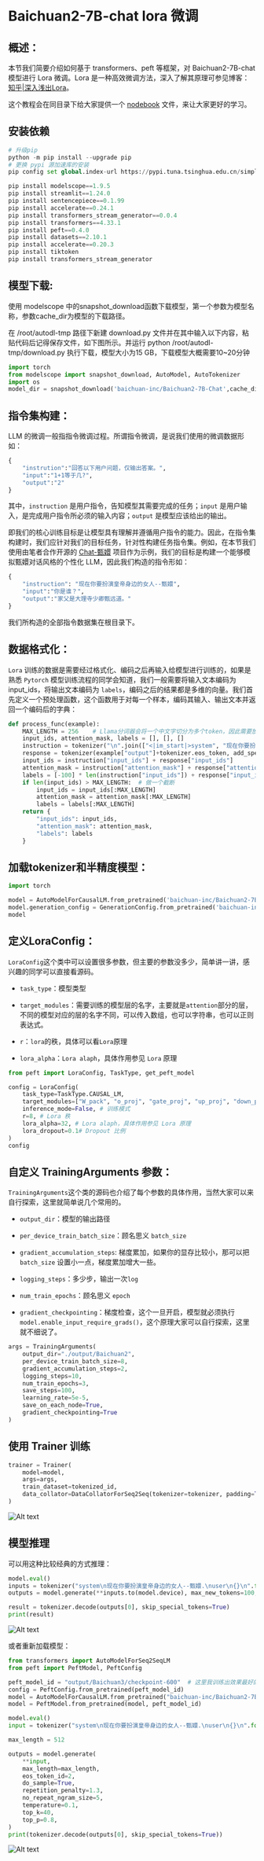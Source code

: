 # Baichuan2-7B-chat lora 微调

## 概述：

本节我们简要介绍如何基于 transformers、peft 等框架，对 Baichuan2-7B-chat模型进行 Lora 微调。Lora 是一种高效微调方法，深入了解其原理可参见博客：[知乎|深入浅出Lora](https://zhuanlan.zhihu.com/p/650197598)。

这个教程会在同目录下给大家提供一个 [nodebook](https://github.com/datawhalechina/self-llm/blob/master/DeepSeek/04-DeepSeek-7B-chat%20Lora%20%E5%BE%AE%E8%B0%83.ipynb) 文件，来让大家更好的学习。

## 安装依赖

```Python
# 升级pip
python -m pip install --upgrade pip
# 更换 pypi 源加速库的安装
pip config set global.index-url https://pypi.tuna.tsinghua.edu.cn/simple

pip install modelscope==1.9.5
pip install streamlit==1.24.0
pip install sentencepiece==0.1.99
pip install accelerate==0.24.1
pip install transformers_stream_generator==0.0.4
pip install transformers==4.33.1
pip install peft==0.4.0
pip install datasets==2.10.1
pip install accelerate==0.20.3
pip install tiktoken
pip install transformers_stream_generator
```

## 模型下载:

使用 modelscope 中的snapshot_download函数下载模型，第一个参数为模型名称，参数cache_dir为模型的下载路径。

在 /root/autodl-tmp 路径下新建 download.py 文件并在其中输入以下内容，粘贴代码后记得保存文件，如下图所示。并运行 python /root/autodl-tmp/download.py 执行下载，模型大小为15 GB，下载模型大概需要10~20分钟

```Python
import torch
from modelscope import snapshot_download, AutoModel, AutoTokenizer
import os
model_dir = snapshot_download('baichuan-inc/Baichuan2-7B-Chat',cache_dir='/root/autodl-tmp', revision='v1.0.4')
```

## 指令集构建：

LLM 的微调一般指指令微调过程。所谓指令微调，是说我们使用的微调数据形如：

```Python
{
    "instrution":"回答以下用户问题，仅输出答案。",
    "input":"1+1等于几?",
    "output":"2"
}
```

其中，`instruction` 是用户指令，告知模型其需要完成的任务；`input` 是用户输入，是完成用户指令所必须的输入内容；`output` 是模型应该给出的输出。

即我们的核心训练目标是让模型具有理解并遵循用户指令的能力。因此，在指令集构建时，我们应针对我们的目标任务，针对性构建任务指令集。例如，在本节我们使用由笔者合作开源的 [Chat-甄嬛](https://github.com/KMnO4-zx/huanhuan-chat) 项目作为示例，我们的目标是构建一个能够模拟甄嬛对话风格的个性化 LLM，因此我们构造的指令形如：

```Python
{
    "instruction": "现在你要扮演皇帝身边的女人--甄嬛",
    "input":"你是谁？",
    "output":"家父是大理寺少卿甄远道。"
}
```

我们所构造的全部指令数据集在根目录下。

## 数据格式化：

`Lora` 训练的数据是需要经过格式化、编码之后再输入给模型进行训练的，如果是熟悉 `Pytorch` 模型训练流程的同学会知道，我们一般需要将输入文本编码为 input_ids，将输出文本编码为 `labels`，编码之后的结果都是多维的向量。我们首先定义一个预处理函数，这个函数用于对每一个样本，编码其输入、输出文本并返回一个编码后的字典：

```Python
def process_func(example):
    MAX_LENGTH = 256    # Llama分词器会将一个中文字切分为多个token，因此需要放开一些最大长度，保证数据的完整性
    input_ids, attention_mask, labels = [], [], []
    instruction = tokenizer("\n".join(["<|im_start|>system", "现在你要扮演皇帝身边的女人--甄嬛.<|im_end|>" + "\n<|im_start|>user\n" + example["instruction"] + example["input"] + "<|im_end|>\n"]).strip()+"\n\nAssistant: ",add_special_tokens=False)  # add_special_tokens 不在开头加 special_tokens
    response = tokenizer(example["output"]+tokenizer.eos_token, add_special_tokens=False)
    input_ids = instruction["input_ids"] + response["input_ids"]
    attention_mask = instruction["attention_mask"] + response["attention_mask"] # 因为eos token咱们也是要关注的所以 补充为1
    labels = [-100] * len(instruction["input_ids"]) + response["input_ids"]   # Qwen的特殊构造就是这样的
    if len(input_ids) > MAX_LENGTH:  # 做一个截断
        input_ids = input_ids[:MAX_LENGTH]
        attention_mask = attention_mask[:MAX_LENGTH]
        labels = labels[:MAX_LENGTH]
    return {
        "input_ids": input_ids,
        "attention_mask": attention_mask,
        "labels": labels
    }
```

## 加载tokenizer和半精度模型：

```Python
import torch

model = AutoModelForCausalLM.from_pretrained('baichuan-inc/Baichuan2-7B-Chat', trust_remote_code=True, torch_dtype=torch.half, device_map="auto")
model.generation_config = GenerationConfig.from_pretrained('baichuan-inc/Baichuan2-7B-Chat/')
model
```

## 定义LoraConfig：

`LoraConfig`这个类中可以设置很多参数，但主要的参数没多少，简单讲一讲，感兴趣的同学可以直接看源码。

- `task_type`：模型类型

- `target_modules`：需要训练的模型层的名字，主要就是`attention`部分的层，不同的模型对应的层的名字不同，可以传入数组，也可以字符串，也可以正则表达式。

- `r`：`lora`的秩，具体可以看`Lora`原理

- `lora_alpha`：`Lora alaph`，具体作用参见 `Lora` 原理

```Python
from peft import LoraConfig, TaskType, get_peft_model

config = LoraConfig(
    task_type=TaskType.CAUSAL_LM, 
    target_modules=["W_pack", "o_proj", "gate_proj", "up_proj", "down_proj"],
    inference_mode=False, # 训练模式
    r=8, # Lora 秩
    lora_alpha=32, # Lora alaph，具体作用参见 Lora 原理
    lora_dropout=0.1# Dropout 比例
)
config
```

## 自定义 TrainingArguments 参数：

`TrainingArguments`这个类的源码也介绍了每个参数的具体作用，当然大家可以来自行探索，这里就简单说几个常用的。

- `output_dir`：模型的输出路径

- `per_device_train_batch_size`：顾名思义 `batch_size`

- `gradient_accumulation_steps`: 梯度累加，如果你的显存比较小，那可以把 `batch_size` 设置小一点，梯度累加增大一些。

- `logging_steps`：多少步，输出一次`log`

- `num_train_epochs`：顾名思义 `epoch`

- `gradient_checkpointing`：梯度检查，这个一旦开启，模型就必须执行`model.enable_input_require_grads()`，这个原理大家可以自行探索，这里就不细说了。

```Python
args = TrainingArguments(
    output_dir="./output/Baichuan2",
    per_device_train_batch_size=8,
    gradient_accumulation_steps=2,
    logging_steps=10,
    num_train_epochs=3,
    save_steps=100,
    learning_rate=5e-5,
    save_on_each_node=True,
    gradient_checkpointing=True
)
```

## 使用 Trainer 训练

```Python
trainer = Trainer(
    model=model,
    args=args,
    train_dataset=tokenized_id,
    data_collator=DataCollatorForSeq2Seq(tokenizer=tokenizer, padding=True),
)
```

![Alt text](images/image23.png)


## 模型推理

可以用这种比较经典的方式推理：

```Python
model.eval()
inputs = tokenizer("system\n现在你要扮演皇帝身边的女人--甄嬛.\nuser\n{}\n".format("你是谁", "").strip() + "\nassistant\n ", return_tensors="pt")
outputs = model.generate(**inputs.to(model.device), max_new_tokens=100, eos_token_id=2)

result = tokenizer.decode(outputs[0], skip_special_tokens=True)
print(result)
```

![Alt text](images/image21.png)


或者重新加载模型：

```Python
from transformers import AutoModelForSeq2SeqLM
from peft import PeftModel, PeftConfig

peft_model_id = "output/Baichuan3/checkpoint-600"  # 这里我训练出效果最好的一版是 checkpoint-600，所以调用了这个，大家可以根据自己情况选择
config = PeftConfig.from_pretrained(peft_model_id)
model = AutoModelForCausalLM.from_pretrained("baichuan-inc/Baichuan2-7B-Chat", use_fast=False, trust_remote_code=True)
model = PeftModel.from_pretrained(model, peft_model_id)

model.eval()
input = tokenizer("system\n现在你要扮演皇帝身边的女人--甄嬛.\nuser\n{}\n".format("你是谁", "").strip() + "\nassistant\n ", return_tensors="pt").to(model.device)

max_length = 512

outputs = model.generate(
    **input,
    max_length=max_length,
    eos_token_id=2,
    do_sample=True,
    repetition_penalty=1.3,
    no_repeat_ngram_size=5,
    temperature=0.1,
    top_k=40,
    top_p=0.8,
)
print(tokenizer.decode(outputs[0], skip_special_tokens=True))
```

![Alt text](images/image22.png)




